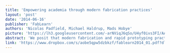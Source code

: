 ```yaml
---
title: 'Empowering academia through modern fabrication practices'
layout: 'post'
date: '2014-06-16'
publisher: 'FabLearn'
authors: 'Nicolas Padfield, Michael Haldrup, Mads Hobye'
picture: 'https://lh3.googleusercontent.com/-arNViqJ6qSo/U4yf0ivs3FI/AAAAAAAAXJs/zDY6udi-KPo/s603/DSC_2801.jpg'
abstract: 'We posit that modern fabrication and rapid prototyping practices can empower non-technical academic environments. For this to resonate with academic learning and research environments in a university context we must view FabLabs not only as machine parks but as creative environments, producing knowledge contributions in the form of processes, designs, artifacts and products. We must embrace thinking through the material, and embrace physical products as valid, accessible and assessable on an equal footing with traditional textual media. We describe two cases: workshops focused on exploration through the physical and digital media itself, without a traditional textual component.'
link: 'https://www.dropbox.com/s/aobe5qpw5dzbkzf/fablearn2014_01.pdf?dl=1'
---
```

